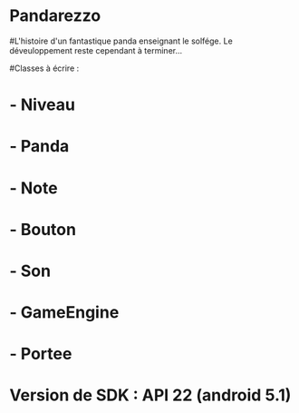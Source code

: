 # Pandarezzo

#L'histoire d'un fantastique panda enseignant le solfége. Le déveuloppement reste cependant à terminer...

#Classes à écrire : 
#	- Niveau
#	- Panda
# 	- Note 
#	- Bouton
#	- Son
#	- GameEngine
#	- Portee
# Version de SDK : API 22 (android 5.1)

